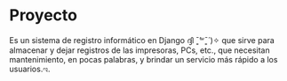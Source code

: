 # Proyecto
Es un sistema de registro informático en Django ദ്ദി ˉ͈̀꒳ˉ͈́ )✧ que sirve para almacenar y dejar registros de las impresoras, PCs, etc., que necesitan mantenimiento, en pocas palabras, y brindar un servicio más rápido a los usuarios.ಇ. 

